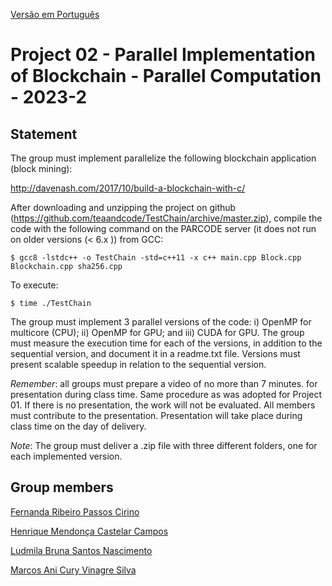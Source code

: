 [Versão em Português](README.EN.md)

# Project 02 - Parallel Implementation of Blockchain - Parallel Computation - 2023-2

## Statement

The group must implement parallelize the following blockchain application (block mining):

http://davenash.com/2017/10/build-a-blockchain-with-c/

After downloading and unzipping the project on github (https://github.com/teaandcode/TestChain/archive/master.zip), compile the code with the following command on the PARCODE server (it does not run on older versions (< 6.x )) from GCC:

```
$ gcc8 -lstdc++ -o TestChain -std=c++11 -x c++ main.cpp Block.cpp Blockchain.cpp sha256.cpp
```

To execute:

```
$ time ./TestChain
```

The group must implement 3 parallel versions of the code: i) OpenMP for multicore (CPU); ii) OpenMP for GPU; and iii) CUDA for GPU. The group must measure the execution time for each of the versions, in addition to the sequential version, and document it in a readme.txt file. Versions must present scalable speedup in relation to the sequential version.

*Remember*: all groups must prepare a video of no more than 7 minutes. for presentation during class time. Same procedure as was adopted for Project 01. If there is no presentation, the work will not be evaluated. All members must contribute to the presentation. Presentation will take place during class time on the day of delivery.

*Note*: The group must deliver a .zip file with three different folders, one for each implemented version.

## Group members

[Fernanda Ribeiro Passos Cirino](https://github.com/FernandaPassosc)

[Henrique Mendonça Castelar Campos](https://github.com/Henriquemcc)

[Ludmila Bruna Santos Nascimento](https://github.com/ludbruna)

[Marcos Ani Cury Vinagre Silva](https://github.com/MarcosAniCury)

